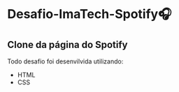 # Desafio-ImaTech-Spotify🎧
## Clone da página do Spotify

Todo desafio foi desenvilvida utilizando:
- HTML
- CSS

